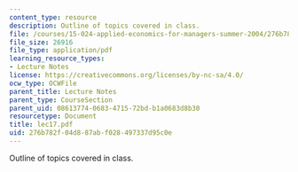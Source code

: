```yaml
---
content_type: resource
description: Outline of topics covered in class.
file: /courses/15-024-applied-economics-for-managers-summer-2004/276b782f04d887abf028497337d95c0e_lec17.pdf
file_size: 26916
file_type: application/pdf
learning_resource_types:
- Lecture Notes
license: https://creativecommons.org/licenses/by-nc-sa/4.0/
ocw_type: OCWFile
parent_title: Lecture Notes
parent_type: CourseSection
parent_uid: 08613774-0683-4715-72bd-b1a0683d8b30
resourcetype: Document
title: lec17.pdf
uid: 276b782f-04d8-87ab-f028-497337d95c0e
---
```

Outline of topics covered in class.